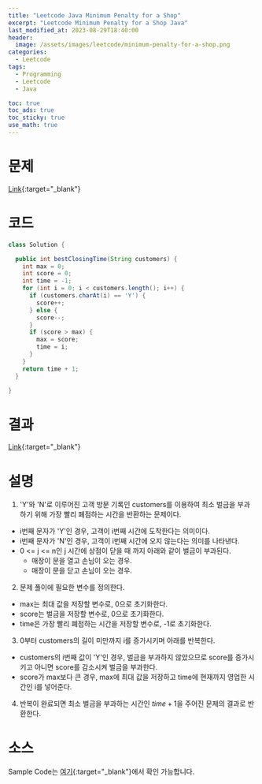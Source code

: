 ```yaml
---
title: "Leetcode Java Minimum Penalty for a Shop"
excerpt: "Leetcode Minimum Penalty for a Shop Java"
last_modified_at: 2023-08-29T18:40:00
header:
  image: /assets/images/leetcode/minimum-penalty-for-a-shop.png
categories:
  - Leetcode
tags:
  - Programming
  - Leetcode
  - Java

toc: true
toc_ads: true
toc_sticky: true
use_math: true
---
```

# 문제
[Link](https://leetcode.com/problems/minimum-penalty-for-a-shop){:target="_blank"}

# 코드
```java
class Solution {

  public int bestClosingTime(String customers) {
    int max = 0;
    int score = 0;
    int time = -1;
    for (int i = 0; i < customers.length(); i++) {
      if (customers.charAt(i) == 'Y') {
        score++;
      } else {
        score--;
      }
      if (score > max) {
        max = score;
        time = i;
      }
    }
    return time + 1;
  }

}
```

# 결과
[Link](https://leetcode.com/problems/minimum-penalty-for-a-shop/submissions/1034898957/){:target="_blank"}

# 설명
1. 'Y'와 'N'로 이루어진 고객 방문 기록인 customers를 이용하여 최소 벌금을 부과하기 위해 가장 빨리 폐점하는 시간을 반환하는 문제이다.
- i번째 문자가 'Y'인 경우, 고객이 i번째 시간에 도착한다는 의미이다.
- i번째 문자가 'N'인 경우, 고객이 i번째 시간에 오지 않는다는 의미를 나타낸다.
- 0 <= j <= n인 j 시간에 상점이 닫을 때 까지 아래와 같이 벌금이 부과된다.
  - 매장이 문을 열고 손님이 오는 경우.
  - 매장이 문을 닫고 손님이 오는 경우.

2. 문제 풀이에 필요한 변수를 정의한다.
- max는 최대 값을 저장할 변수로, 0으로 초기화한다.
- score는 벌금을 저장할 변수로, 0으로 초기화한다.
- time은 가장 빨리 폐점하는 시간을 저장할 변수로, -1로 초기화한다.

3. 0부터 customers의 길이 미만까지 i를 증가시키며 아래를 반복한다.
- customers의 i번째 값이 'Y'인 경우, 벌금을 부과하지 않았으므로 score를 증가시키고 아니면 score를 감소시켜 벌금을 부과한다.
- score가 max보다 큰 경우, max에 최대 값을 저장하고 time에 현재까지 영업한 시간인 i를 넣어준다.

4. 반복이 완료되면 최소 벌금을 부과하는 시간인 $time + 1$을 주어진 문제의 결과로 반환한다.

# 소스
Sample Code는 [여기](https://github.com/GracefulSoul/leetcode/blob/master/src/main/java/gracefulsoul/problems/MinimumPenaltyForAShop.java){:target="_blank"}에서 확인 가능합니다.